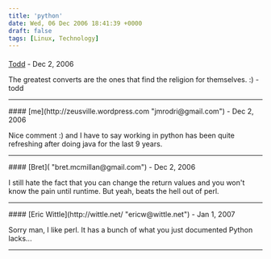 ```yaml
---
title: 'python'
date: Wed, 06 Dec 2006 18:41:39 +0000
draft: false
tags: [Linux, Technology]
---
```



#### 
[Todd](http://www.dma.org/cgi-bin/cgiwrap/tw/toddblog "taw@pobox.com") - <time datetime="2006-12-12 19:46:52">Dec 2, 2006</time>

The greatest converts are the ones that find the religion for themselves. :) -todd
<hr />
#### 
[me](http://zeusville.wordpress.com "jmrodri@gmail.com") - <time datetime="2006-12-12 22:33:06">Dec 2, 2006</time>

Nice comment :) and I have to say working in python has been quite refreshing after doing java for the last 9 years.
<hr />
#### 
[Bret]( "bret.mcmillan@gmail.com") - <time datetime="2006-12-19 02:14:43">Dec 2, 2006</time>

I still hate the fact that you can change the return values and you won't know the pain until runtime. But yeah, beats the hell out of perl.
<hr />
#### 
[Eric Wittle](http://wittle.net/ "ericw@wittle.net") - <time datetime="2007-01-01 17:46:25">Jan 1, 2007</time>

Sorry man, I like perl. It has a bunch of what you just documented Python lacks...
<hr />

